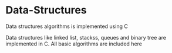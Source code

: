 # Data-Structures
Data structures algorithms is implemented using C

Data structures like linked list, stackss, queues and binary tree are implemented in C. All basic algorithms are included here
